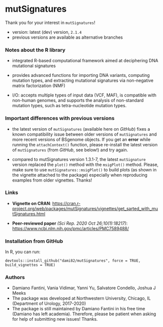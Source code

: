 # mutSignatures

Thank you for your interest in `mutSignatures`! 

- version: latest (dev) version, `2.1.4`
- previous versions are available as alternative branches

### Notes about the R library

- integrated R-based computational framework aimed at deciphering DNA mutational signatures

- provides advanced functions for importing DNA variants, computing mutation types, and 
extracting mutational signatures via non-negative matrix factorization (NMF) 

- I/O: accepts multiple types of input data (VCF, MAF), is compatible with non-human genomes, 
and supports the analysis of non-standard mutation types, such as tetra-nucleotide mutation types. 

### Important differences with previous versions

- the latest version of `mutSignatures` (available here on *GitHub*) fixes a known compatibility issue between
older versions of `mutSignatures` and more recent versions of BSgenome objects. If you get an **error** while 
running the `attachContext()` function, please re-install the latest version of `mutSignatures` (from *GitHub*, see below!) 
and try again.

- compared to mutSignatures version 1.3.1-7, the latest `mutSignature` version replaced the `plot()` method with 
the `msigPlot()` method. Please, make sure to use `mutSignatures::msigPlot()` to build plots (as shown in the
vignette attached to the package) especially when reproducing examples from older vignettes. Thanks!


### Links

- **Vignette on CRAN**: <https://cran.r-project.org/web/packages/mutSignatures/vignettes/get_sarted_with_mutSignatures.html>

- **Peer-reviewed paper** *(Sci Rep. 2020 Oct 26;10(1):18217)*: <https://www.ncbi.nlm.nih.gov/pmc/articles/PMC7589488/>

### Installation from GitHub

In R, you can run:
```
devtools::install_github("dami82/mutSignatures", force = TRUE, build_vignettes = TRUE)
```

### Authors

- Damiano Fantini, Vania Vidimar, Yanni Yu, Salvatore Condello, Joshua J Meeks
- The package was developed at Northwestern University, Chicago, IL (Department of Urology, 2017-2020)
- The package is still maintained by Damiano Fantini in his free time (Damiano has left academia). Therefore, please
be patient when asking for help of submitting new issues! Thanks.

